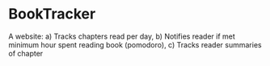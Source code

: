 # BookTracker
A website: a) Tracks chapters read per day, b) Notifies reader if met minimum hour spent reading book (pomodoro), c) Tracks reader summaries of chapter
